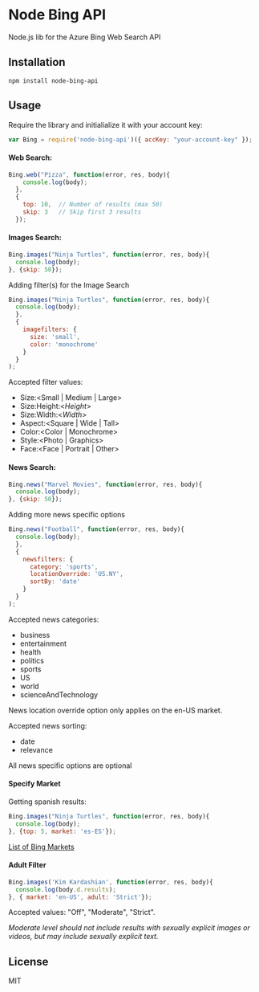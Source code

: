 # Node Bing API
Node.js lib for the Azure Bing Web Search API

## Installation
````
npm install node-bing-api
````

## Usage

Require the library and initialialize it with your account key:

```js
var Bing = require('node-bing-api')({ accKey: "your-account-key" });
```

#### Web Search:
```js
Bing.web("Pizza", function(error, res, body){
    console.log(body);
  },
  {
    top: 10,  // Number of results (max 50)
    skip: 3   // Skip first 3 results
  });
```

#### Images Search:
```js
Bing.images("Ninja Turtles", function(error, res, body){
  console.log(body);
}, {skip: 50});
```
Adding filter(s) for the Image Search
```js
Bing.images("Ninja Turtles", function(error, res, body){
  console.log(body);
  }, 
  {
    imagefilters: {
      size: 'small',
      color: 'monochrome' 
    }
  }
);
```
Accepted filter values:
* Size:\<Small | Medium | Large\>
* Size:Height:\<*Height*\>
* Size:Width:\<*Width*\>
* Aspect:\<Square | Wide | Tall\>
* Color:\<Color | Monochrome\>
* Style:\<Photo | Graphics\>
* Face:\<Face | Portrait | Other\>

#### News Search:
```js
Bing.news("Marvel Movies", function(error, res, body){
  console.log(body);
}, {skip: 50});
```
Adding more news specific options
```js
Bing.news("Football", function(error, res, body){
  console.log(body);
  }, 
  {
    newsfilters: {
      category: 'sports',
      locationOverride: 'US.NY',
      sortBy: 'date'
    }
  }
);
```
Accepted news categories:
* business
* entertainment
* health
* politics
* sports
* US
* world
* scienceAndTechnology

News location override option only applies on the en-US market.

Accepted news sorting:
* date
* relevance

All news specific options are optional

#### Specify Market
Getting spanish results:
```js
Bing.images("Ninja Turtles", function(error, res, body){
  console.log(body);
}, {top: 5, market: 'es-ES'});
```
[List of Bing Markets](https://msdn.microsoft.com/en-us/library/dd251064.aspx)


#### Adult Filter
```js
Bing.images('Kim Kardashian', function(error, res, body){
  console.log(body.d.results);
}, { market: 'en-US', adult: 'Strict'});
```
Accepted values: "Off", "Moderate", "Strict".

*Moderate level should not include results with sexually explicit images
or videos, but may include sexually explicit text.*


## License
MIT

